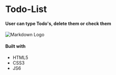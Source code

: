 # Todo-List

#### User can type Todo's, delete them or check them

![Markdown Logo](https://media1.giphy.com/media/LRaDZ7S6UIHtGfffPl/giphy.gif)



#### Built with
* HTML5
* CSS3
* JS6
